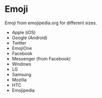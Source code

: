 # Emoji
Emoji from emojipedia.org for different sizes.

  - Apple (iOS)
  - Google (Android)
  - Twitter
  - EmojiOne
  - Facebook
  - Messenger (from Facebook)
  - Windows
  - LG
  - Samsung
  - Mozilla
  - HTC
  - Emojipedia

